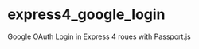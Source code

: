 express4_google_login
=====================

Google OAuth Login in Express 4 roues with Passport.js
